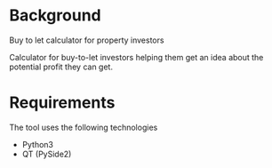 # Background
Buy to let calculator for property investors

Calculator for buy-to-let investors helping them get an idea about the potential profit they can get.

# Requirements
The tool uses the following technologies
 * Python3
 * QT (PySide2)
